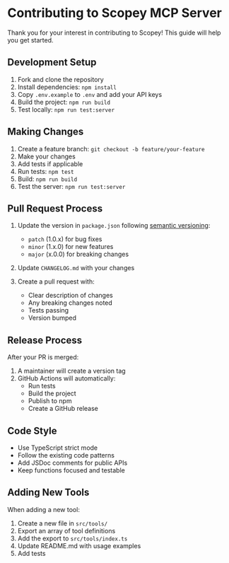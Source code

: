 # Contributing to Scopey MCP Server

Thank you for your interest in contributing to Scopey! This guide will help you get started.

## Development Setup

1. Fork and clone the repository
2. Install dependencies: `npm install`
3. Copy `.env.example` to `.env` and add your API keys
4. Build the project: `npm run build`
5. Test locally: `npm run test:server`

## Making Changes

1. Create a feature branch: `git checkout -b feature/your-feature`
2. Make your changes
3. Add tests if applicable
4. Run tests: `npm test`
5. Build: `npm run build`
6. Test the server: `npm run test:server`

## Pull Request Process

1. Update the version in `package.json` following [semantic versioning](https://semver.org/):
   - `patch` (1.0.x) for bug fixes
   - `minor` (1.x.0) for new features
   - `major` (x.0.0) for breaking changes

2. Update `CHANGELOG.md` with your changes

3. Create a pull request with:
   - Clear description of changes
   - Any breaking changes noted
   - Tests passing
   - Version bumped

## Release Process

After your PR is merged:

1. A maintainer will create a version tag
2. GitHub Actions will automatically:
   - Run tests
   - Build the project
   - Publish to npm
   - Create a GitHub release

## Code Style

- Use TypeScript strict mode
- Follow the existing code patterns
- Add JSDoc comments for public APIs
- Keep functions focused and testable

## Adding New Tools

When adding a new tool:

1. Create a new file in `src/tools/`
2. Export an array of tool definitions
3. Add the export to `src/tools/index.ts`
4. Update README.md with usage examples
5. Add tests 